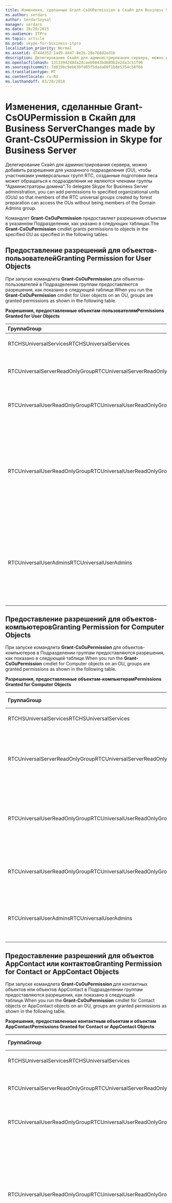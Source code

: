 ```yaml
---
title: Изменения, сделанные Grant-CsOUPermission в Скайп для Business Server
ms.author: serdars
author: SerdarSoysal
manager: serdars
ms.date: 10/20/2015
ms.audience: ITPro
ms.topic: article
ms.prod: skype-for-business-itpro
localization_priority: Normal
ms.assetid: d744d352-1ad9-4447-8e2b-28e768d2ed1b
description: Делегирование Скайп для администрирования сервера, можно добавить разрешения для указанного подразделения (OU), чтобы участниками универсальных групп RTC, созданные подготовки леса может обращаться к подразделения не являются членами группы "Администраторы домена".
ms.openlocfilehash: 1313394248da2dcaeb9843bd689b2e2da3c51f96
ms.sourcegitcommit: 7d819bc9eb63bfd85f5dada09f1b8e5354c56f6b
ms.translationtype: MT
ms.contentlocale: ru-RU
ms.lasthandoff: 03/28/2018
---
```

# <a name="changes-made-by-grant-csoupermission-in-skype-for-business-server"></a><span data-ttu-id="eec0f-103">Изменения, сделанные Grant-CsOUPermission в Скайп для Business Server</span><span class="sxs-lookup"><span data-stu-id="eec0f-103">Changes made by Grant-CsOUPermission in Skype for Business Server</span></span>
 
<span data-ttu-id="eec0f-104">Делегирование Скайп для администрирования сервера, можно добавить разрешения для указанного подразделения (OU), чтобы участниками универсальных групп RTC, созданные подготовки леса может обращаться к подразделения не являются членами группы "Администраторы домена".</span><span class="sxs-lookup"><span data-stu-id="eec0f-104">To delegate Skype for Business Server administration, you can add permissions to specified organizational units (OUs) so that members of the RTC universal groups created by forest preparation can access the OUs without being members of the Domain Admins group.</span></span> 
  
<span data-ttu-id="eec0f-105">Командлет **Grant-CsOuPermission** предоставляет разрешения объектам в указанном Подразделении, как указано в следующих таблицах.</span><span class="sxs-lookup"><span data-stu-id="eec0f-105">The **Grant-CsOuPermission** cmdlet grants permissions to objects in the specified OU as specified in the following tables.</span></span>
  
## <a name="granting-permission-for-user-objects"></a><span data-ttu-id="eec0f-106">Предоставление разрешений для объектов-пользователей</span><span class="sxs-lookup"><span data-stu-id="eec0f-106">Granting Permission for User Objects</span></span>

<span data-ttu-id="eec0f-107">При запуске командлета **Grant-CsOuPermission** для объектов-пользователей в Подразделении группам предоставляются разрешения, как показано в следующей таблице.</span><span class="sxs-lookup"><span data-stu-id="eec0f-107">When you run the **Grant-CsOuPermission** cmdlet for User objects on an OU, groups are granted permissions as shown in the following table.</span></span>
  
<span data-ttu-id="eec0f-108">**Разрешения, предоставленные объектам-пользователям**</span><span class="sxs-lookup"><span data-stu-id="eec0f-108">**Permissions Granted for User Objects**</span></span>

|<span data-ttu-id="eec0f-109">**Группа**</span><span class="sxs-lookup"><span data-stu-id="eec0f-109">**Group**</span></span>|<span data-ttu-id="eec0f-110">**Разрешение**</span><span class="sxs-lookup"><span data-stu-id="eec0f-110">**Permission**</span></span>|<span data-ttu-id="eec0f-111">**Применимо к**</span><span class="sxs-lookup"><span data-stu-id="eec0f-111">**Applies to**</span></span>|
|:-----|:-----|:-----|
|<span data-ttu-id="eec0f-112">RTCHSUniversalServices</span><span class="sxs-lookup"><span data-stu-id="eec0f-112">RTCHSUniversalServices</span></span>  <br/> |<span data-ttu-id="eec0f-113">Репликация изменений каталога</span><span class="sxs-lookup"><span data-stu-id="eec0f-113">Replicating directory changes</span></span>  <br/> |<span data-ttu-id="eec0f-114">Только к этому объекту</span><span class="sxs-lookup"><span data-stu-id="eec0f-114">This object only</span></span>  <br/> |
|<span data-ttu-id="eec0f-115">RTCUniversalServerReadOnlyGroup</span><span class="sxs-lookup"><span data-stu-id="eec0f-115">RTCUniversalServerReadOnlyGroup</span></span>  <br/> |<span data-ttu-id="eec0f-116">Список содержимого</span><span class="sxs-lookup"><span data-stu-id="eec0f-116">List contents</span></span>  <br/> <span data-ttu-id="eec0f-117">Чтение всех свойств</span><span class="sxs-lookup"><span data-stu-id="eec0f-117">Read all properties</span></span>  <br/> <span data-ttu-id="eec0f-118">Разрешения на чтение</span><span class="sxs-lookup"><span data-stu-id="eec0f-118">Read permissions</span></span>  <br/> |<span data-ttu-id="eec0f-119">Только к этому объекту</span><span class="sxs-lookup"><span data-stu-id="eec0f-119">This object only</span></span>  <br/> |
|<span data-ttu-id="eec0f-120">RTCUniversalUserReadOnlyGroup</span><span class="sxs-lookup"><span data-stu-id="eec0f-120">RTCUniversalUserReadOnlyGroup</span></span>  <br/> |<span data-ttu-id="eec0f-121">Список содержимого</span><span class="sxs-lookup"><span data-stu-id="eec0f-121">List contents</span></span>  <br/> <span data-ttu-id="eec0f-122">Чтение всех свойств</span><span class="sxs-lookup"><span data-stu-id="eec0f-122">Read all properties</span></span>  <br/> <span data-ttu-id="eec0f-123">Разрешения на чтение</span><span class="sxs-lookup"><span data-stu-id="eec0f-123">Read permissions</span></span>  <br/> |<span data-ttu-id="eec0f-124">Только к этому объекту</span><span class="sxs-lookup"><span data-stu-id="eec0f-124">This object only</span></span>  <br/> |
|<span data-ttu-id="eec0f-125">RTCUniversalUserReadOnlyGroup</span><span class="sxs-lookup"><span data-stu-id="eec0f-125">RTCUniversalUserReadOnlyGroup</span></span>  <br/> |<span data-ttu-id="eec0f-126">Чтение RTCUserSearchPropertySet</span><span class="sxs-lookup"><span data-stu-id="eec0f-126">Read RTCUserSearchPropertySet</span></span>  <br/> <span data-ttu-id="eec0f-127">Чтение RTCUserProvisioningPropertySet</span><span class="sxs-lookup"><span data-stu-id="eec0f-127">Read RTCUserProvisioningPropertySet</span></span>  <br/> <span data-ttu-id="eec0f-128">Чтение RTCPropertySet</span><span class="sxs-lookup"><span data-stu-id="eec0f-128">Read RTCPropertySet</span></span>  <br/> <span data-ttu-id="eec0f-129">Чтение Public-Information</span><span class="sxs-lookup"><span data-stu-id="eec0f-129">Read Public-Information</span></span>  <br/> <span data-ttu-id="eec0f-130">Чтение General-Information</span><span class="sxs-lookup"><span data-stu-id="eec0f-130">Read General-Information</span></span>  <br/> <span data-ttu-id="eec0f-131">Чтение ограничения учетной записи пользователя</span><span class="sxs-lookup"><span data-stu-id="eec0f-131">Read User-Account-Restrictions</span></span>  <br/> |<span data-ttu-id="eec0f-132">К дочерним объектам пользователей</span><span class="sxs-lookup"><span data-stu-id="eec0f-132">Descendant User objects</span></span>  <br/> |
|<span data-ttu-id="eec0f-133">RTCUniversalUserAdmins</span><span class="sxs-lookup"><span data-stu-id="eec0f-133">RTCUniversalUserAdmins</span></span>  <br/> |<span data-ttu-id="eec0f-134">Запись RTCUserSearchPropertySet</span><span class="sxs-lookup"><span data-stu-id="eec0f-134">Write RTCUserSearchPropertySet</span></span>  <br/> <span data-ttu-id="eec0f-135">Запись msExchUCVoiceMailSettings</span><span class="sxs-lookup"><span data-stu-id="eec0f-135">Write msExchUCVoiceMailSettings</span></span>  <br/> <span data-ttu-id="eec0f-136">Запись RTCUserProvisioningPropertySet</span><span class="sxs-lookup"><span data-stu-id="eec0f-136">Write RTCUserProvisioningPropertySet</span></span>  <br/> <span data-ttu-id="eec0f-137">Запись RTCPropertySet</span><span class="sxs-lookup"><span data-stu-id="eec0f-137">Write RTCPropertySet</span></span>  <br/> <span data-ttu-id="eec0f-138">Запись proxyAddresses</span><span class="sxs-lookup"><span data-stu-id="eec0f-138">Write proxyAddresses</span></span>  <br/> |<span data-ttu-id="eec0f-139">К дочерним объектам пользователей</span><span class="sxs-lookup"><span data-stu-id="eec0f-139">Descendant User objects</span></span>  <br/> |
   
## <a name="granting-permission-for-computer-objects"></a><span data-ttu-id="eec0f-140">Предоставление разрешений для объектов-компьютеров</span><span class="sxs-lookup"><span data-stu-id="eec0f-140">Granting Permission for Computer Objects</span></span>

<span data-ttu-id="eec0f-141">При запуске командлета **Grant-CsOuPermission** для объектов-компьютеров в Подразделении группам предоставляются разрешения, как показано в следующей таблице.</span><span class="sxs-lookup"><span data-stu-id="eec0f-141">When you run the **Grant-CsOuPermission** cmdlet for Computer objects on an OU, groups are granted permissions as shown in the following table.</span></span>
  
<span data-ttu-id="eec0f-142">**Разрешения, предоставленные объектам-компьютерам**</span><span class="sxs-lookup"><span data-stu-id="eec0f-142">**Permissions Granted for Computer Objects**</span></span>

|<span data-ttu-id="eec0f-143">**Группа**</span><span class="sxs-lookup"><span data-stu-id="eec0f-143">**Group**</span></span>|<span data-ttu-id="eec0f-144">**Разрешение**</span><span class="sxs-lookup"><span data-stu-id="eec0f-144">**Permission**</span></span>|<span data-ttu-id="eec0f-145">**Применимо к**</span><span class="sxs-lookup"><span data-stu-id="eec0f-145">**Applies to**</span></span>|
|:-----|:-----|:-----|
|<span data-ttu-id="eec0f-146">RTCHSUniversalServices</span><span class="sxs-lookup"><span data-stu-id="eec0f-146">RTCHSUniversalServices</span></span>  <br/> |<span data-ttu-id="eec0f-147">Репликация изменений каталога</span><span class="sxs-lookup"><span data-stu-id="eec0f-147">Replicating directory changes</span></span>  <br/> |<span data-ttu-id="eec0f-148">Только к этому объекту</span><span class="sxs-lookup"><span data-stu-id="eec0f-148">This object only</span></span>  <br/> |
|<span data-ttu-id="eec0f-149">RTCUniversalServerReadOnlyGroup</span><span class="sxs-lookup"><span data-stu-id="eec0f-149">RTCUniversalServerReadOnlyGroup</span></span>  <br/> |<span data-ttu-id="eec0f-150">Список содержимого</span><span class="sxs-lookup"><span data-stu-id="eec0f-150">List contents</span></span>  <br/> <span data-ttu-id="eec0f-151">Чтение всех свойств</span><span class="sxs-lookup"><span data-stu-id="eec0f-151">Read all properties</span></span>  <br/> <span data-ttu-id="eec0f-152">Разрешения на чтение</span><span class="sxs-lookup"><span data-stu-id="eec0f-152">Read permissions</span></span>  <br/> |<span data-ttu-id="eec0f-153">Только к этому объекту</span><span class="sxs-lookup"><span data-stu-id="eec0f-153">This object only</span></span>  <br/> |
|<span data-ttu-id="eec0f-154">RTCUniversalUserReadOnlyGroup</span><span class="sxs-lookup"><span data-stu-id="eec0f-154">RTCUniversalUserReadOnlyGroup</span></span>  <br/> |<span data-ttu-id="eec0f-155">Список содержимого</span><span class="sxs-lookup"><span data-stu-id="eec0f-155">List contents</span></span>  <br/> <span data-ttu-id="eec0f-156">Чтение всех свойств</span><span class="sxs-lookup"><span data-stu-id="eec0f-156">Read all properties</span></span>  <br/> <span data-ttu-id="eec0f-157">Разрешения на чтение</span><span class="sxs-lookup"><span data-stu-id="eec0f-157">Read permissions</span></span>  <br/> |<span data-ttu-id="eec0f-158">Только к этому объекту</span><span class="sxs-lookup"><span data-stu-id="eec0f-158">This object only</span></span>  <br/> |
|<span data-ttu-id="eec0f-159">RTCUniversalUserReadOnlyGroup</span><span class="sxs-lookup"><span data-stu-id="eec0f-159">RTCUniversalUserReadOnlyGroup</span></span>  <br/> |<span data-ttu-id="eec0f-160">Чтение Public-Information</span><span class="sxs-lookup"><span data-stu-id="eec0f-160">Read Public-Information</span></span>  <br/> <span data-ttu-id="eec0f-161">Чтение проверенные DNS-имени узла</span><span class="sxs-lookup"><span data-stu-id="eec0f-161">Read Validated-DNS-Host-Name</span></span>  <br/> |<span data-ttu-id="eec0f-162">Объектам-потомкам Computer</span><span class="sxs-lookup"><span data-stu-id="eec0f-162">Descendant Computer objects</span></span>  <br/> |
|<span data-ttu-id="eec0f-163">RTCUniversalUserAdmins</span><span class="sxs-lookup"><span data-stu-id="eec0f-163">RTCUniversalUserAdmins</span></span>  <br/> |<span data-ttu-id="eec0f-164">Чтение Public-Information</span><span class="sxs-lookup"><span data-stu-id="eec0f-164">Read Public-Information</span></span>  <br/> <span data-ttu-id="eec0f-165">Чтение проверенные DNS-имени узла</span><span class="sxs-lookup"><span data-stu-id="eec0f-165">Read Validated-DNS-Host-Name</span></span>  <br/> |<span data-ttu-id="eec0f-166">Объектам-потомкам Computer</span><span class="sxs-lookup"><span data-stu-id="eec0f-166">Descendant Computer objects</span></span>  <br/> |
   
## <a name="granting-permission-for-contact-or-appcontact-objects"></a><span data-ttu-id="eec0f-167">Предоставление разрешений для объектов AppContact или контактов</span><span class="sxs-lookup"><span data-stu-id="eec0f-167">Granting Permission for Contact or AppContact Objects</span></span>

<span data-ttu-id="eec0f-168">При запуске командлета **Grant-CsOuPermission** для контактных объектов или объектов AppContact в Подразделении группам предоставляются разрешения, как показано в следующей таблице.</span><span class="sxs-lookup"><span data-stu-id="eec0f-168">When you run the **Grant-CsOuPermission** cmdlet for Contact objects or AppContact objects on an OU, groups are granted permissions as shown in the following table.</span></span>
  
<span data-ttu-id="eec0f-169">**Разрешения, предоставленные контактным объектам и объектам AppContact**</span><span class="sxs-lookup"><span data-stu-id="eec0f-169">**Permissions Granted for Contact or AppContact Objects**</span></span>

|<span data-ttu-id="eec0f-170">**Группа**</span><span class="sxs-lookup"><span data-stu-id="eec0f-170">**Group**</span></span>|<span data-ttu-id="eec0f-171">**Разрешение**</span><span class="sxs-lookup"><span data-stu-id="eec0f-171">**Permission**</span></span>|<span data-ttu-id="eec0f-172">**Применимо к**</span><span class="sxs-lookup"><span data-stu-id="eec0f-172">**Applies to**</span></span>|
|:-----|:-----|:-----|
|<span data-ttu-id="eec0f-173">RTCHSUniversalServices</span><span class="sxs-lookup"><span data-stu-id="eec0f-173">RTCHSUniversalServices</span></span>  <br/> |<span data-ttu-id="eec0f-174">Репликация изменений каталога</span><span class="sxs-lookup"><span data-stu-id="eec0f-174">Replicating directory changes</span></span>  <br/> |<span data-ttu-id="eec0f-175">Только к этому объекту</span><span class="sxs-lookup"><span data-stu-id="eec0f-175">This object only</span></span>  <br/> |
|<span data-ttu-id="eec0f-176">RTCUniversalServerReadOnlyGroup</span><span class="sxs-lookup"><span data-stu-id="eec0f-176">RTCUniversalServerReadOnlyGroup</span></span>  <br/> |<span data-ttu-id="eec0f-177">Список содержимого</span><span class="sxs-lookup"><span data-stu-id="eec0f-177">List contents</span></span>  <br/> <span data-ttu-id="eec0f-178">Чтение всех свойств</span><span class="sxs-lookup"><span data-stu-id="eec0f-178">Read all properties</span></span>  <br/> <span data-ttu-id="eec0f-179">Разрешения на чтение</span><span class="sxs-lookup"><span data-stu-id="eec0f-179">Read permissions</span></span>  <br/> |<span data-ttu-id="eec0f-180">Только к этому объекту</span><span class="sxs-lookup"><span data-stu-id="eec0f-180">This object only</span></span>  <br/> |
|<span data-ttu-id="eec0f-181">RTCUniversalUserReadOnlyGroup</span><span class="sxs-lookup"><span data-stu-id="eec0f-181">RTCUniversalUserReadOnlyGroup</span></span>  <br/> |<span data-ttu-id="eec0f-182">Список содержимого</span><span class="sxs-lookup"><span data-stu-id="eec0f-182">List contents</span></span>  <br/> <span data-ttu-id="eec0f-183">Чтение всех свойств</span><span class="sxs-lookup"><span data-stu-id="eec0f-183">Read all properties</span></span>  <br/> <span data-ttu-id="eec0f-184">Разрешения на чтение</span><span class="sxs-lookup"><span data-stu-id="eec0f-184">Read permissions</span></span>  <br/> |<span data-ttu-id="eec0f-185">Только к этому объекту</span><span class="sxs-lookup"><span data-stu-id="eec0f-185">This object only</span></span>  <br/> |
|<span data-ttu-id="eec0f-186">RTCUniversalUserReadOnlyGroup</span><span class="sxs-lookup"><span data-stu-id="eec0f-186">RTCUniversalUserReadOnlyGroup</span></span>  <br/> |<span data-ttu-id="eec0f-187">Чтение RTCUserSearchPropertySet</span><span class="sxs-lookup"><span data-stu-id="eec0f-187">Read RTCUserSearchPropertySet</span></span>  <br/> <span data-ttu-id="eec0f-188">Чтение RTCUserProvisioningPropertySet</span><span class="sxs-lookup"><span data-stu-id="eec0f-188">Read RTCUserProvisioningPropertySet</span></span>  <br/> <span data-ttu-id="eec0f-189">Чтение RTCPropertySet</span><span class="sxs-lookup"><span data-stu-id="eec0f-189">Read RTCPropertySet</span></span>  <br/> <span data-ttu-id="eec0f-190">Чтение Public-Information</span><span class="sxs-lookup"><span data-stu-id="eec0f-190">Read Public-Information</span></span>  <br/> <span data-ttu-id="eec0f-191">Чтение General-Information</span><span class="sxs-lookup"><span data-stu-id="eec0f-191">Read General-Information</span></span>  <br/> <span data-ttu-id="eec0f-192">Чтение Personal-Information</span><span class="sxs-lookup"><span data-stu-id="eec0f-192">Read Personal-Information</span></span>  <br/> <span data-ttu-id="eec0f-193">Чтение ограничения учетной записи пользователя</span><span class="sxs-lookup"><span data-stu-id="eec0f-193">Read User-Account-Restrictions</span></span>  <br/> |<span data-ttu-id="eec0f-194">К дочерним контактным объектам</span><span class="sxs-lookup"><span data-stu-id="eec0f-194">Descendant Contact objects</span></span>  <br/> |
|<span data-ttu-id="eec0f-195">RTCUniversalUserAdmins</span><span class="sxs-lookup"><span data-stu-id="eec0f-195">RTCUniversalUserAdmins</span></span>  <br/> |<span data-ttu-id="eec0f-196">Запись RTCUserSearchPropertySet</span><span class="sxs-lookup"><span data-stu-id="eec0f-196">Write RTCUserSearchPropertySet</span></span>  <br/> <span data-ttu-id="eec0f-197">Запись otherIpPhone</span><span class="sxs-lookup"><span data-stu-id="eec0f-197">Write otherIpPhone</span></span>  <br/> <span data-ttu-id="eec0f-198">Запись displayName</span><span class="sxs-lookup"><span data-stu-id="eec0f-198">Write displayName</span></span>  <br/> <span data-ttu-id="eec0f-199">Запись description</span><span class="sxs-lookup"><span data-stu-id="eec0f-199">Write description</span></span>  <br/> <span data-ttu-id="eec0f-200">Запись telephoneNumber</span><span class="sxs-lookup"><span data-stu-id="eec0f-200">Write telephoneNumber</span></span>  <br/> <span data-ttu-id="eec0f-201">Запись msExchUCVoiceMailSettings</span><span class="sxs-lookup"><span data-stu-id="eec0f-201">Write msExchUCVoiceMailSettings</span></span>  <br/> <span data-ttu-id="eec0f-202">Запись RTCUserProvisioningPropertySet</span><span class="sxs-lookup"><span data-stu-id="eec0f-202">Write RTCUserProvisioningPropertySet</span></span>  <br/> <span data-ttu-id="eec0f-203">Запись RTCPropertySet</span><span class="sxs-lookup"><span data-stu-id="eec0f-203">Write RTCPropertySet</span></span>  <br/> <span data-ttu-id="eec0f-204">Запись proxyAddresses</span><span class="sxs-lookup"><span data-stu-id="eec0f-204">Write proxyAddresses</span></span>  <br/> |<span data-ttu-id="eec0f-205">К дочерним контактным объектам</span><span class="sxs-lookup"><span data-stu-id="eec0f-205">Descendant Contact objects</span></span>  <br/> |
   
## <a name="granting-permission-for-device-objects"></a><span data-ttu-id="eec0f-206">Предоставление разрешений для объектов-устройств</span><span class="sxs-lookup"><span data-stu-id="eec0f-206">Granting Permission for Device Objects</span></span>

<span data-ttu-id="eec0f-207">При запуске командлета **Grant-CsOuPermission** для объектов-устройств в Подразделении группам предоставляются разрешения, как показано в следующей таблице.</span><span class="sxs-lookup"><span data-stu-id="eec0f-207">When you run the **Grant-CsOuPermission** cmdlet for Device objects on an OU, groups are granted permissions as shown in the following table.</span></span>
  
<span data-ttu-id="eec0f-208">**Разрешения, предоставленные объектам-устройствам**</span><span class="sxs-lookup"><span data-stu-id="eec0f-208">**Permissions Granted for Device Objects**</span></span>

|<span data-ttu-id="eec0f-209">**Группа**</span><span class="sxs-lookup"><span data-stu-id="eec0f-209">**Group**</span></span>|<span data-ttu-id="eec0f-210">**Разрешение**</span><span class="sxs-lookup"><span data-stu-id="eec0f-210">**Permission**</span></span>|<span data-ttu-id="eec0f-211">**Применимо к**</span><span class="sxs-lookup"><span data-stu-id="eec0f-211">**Applies to**</span></span>|
|:-----|:-----|:-----|
|<span data-ttu-id="eec0f-212">RTCHSUniversalServices</span><span class="sxs-lookup"><span data-stu-id="eec0f-212">RTCHSUniversalServices</span></span>  <br/> |<span data-ttu-id="eec0f-213">Репликация изменений каталога</span><span class="sxs-lookup"><span data-stu-id="eec0f-213">Replicating directory changes</span></span>  <br/> |<span data-ttu-id="eec0f-214">Только к этому объекту</span><span class="sxs-lookup"><span data-stu-id="eec0f-214">This object only</span></span>  <br/> |
|<span data-ttu-id="eec0f-215">RTCUniversalServerReadOnlyGroup</span><span class="sxs-lookup"><span data-stu-id="eec0f-215">RTCUniversalServerReadOnlyGroup</span></span>  <br/> |<span data-ttu-id="eec0f-216">Список содержимого</span><span class="sxs-lookup"><span data-stu-id="eec0f-216">List contents</span></span>  <br/> <span data-ttu-id="eec0f-217">Чтение всех свойств</span><span class="sxs-lookup"><span data-stu-id="eec0f-217">Read all properties</span></span>  <br/> <span data-ttu-id="eec0f-218">Разрешения на чтение</span><span class="sxs-lookup"><span data-stu-id="eec0f-218">Read permissions</span></span>  <br/> |<span data-ttu-id="eec0f-219">Только к этому объекту</span><span class="sxs-lookup"><span data-stu-id="eec0f-219">This object only</span></span>  <br/> |
|<span data-ttu-id="eec0f-220">RTCUniversalUserReadOnlyGroup</span><span class="sxs-lookup"><span data-stu-id="eec0f-220">RTCUniversalUserReadOnlyGroup</span></span>  <br/> |<span data-ttu-id="eec0f-221">Список содержимого</span><span class="sxs-lookup"><span data-stu-id="eec0f-221">List contents</span></span>  <br/> <span data-ttu-id="eec0f-222">Чтение всех свойств</span><span class="sxs-lookup"><span data-stu-id="eec0f-222">Read all properties</span></span>  <br/> <span data-ttu-id="eec0f-223">Разрешения на чтение</span><span class="sxs-lookup"><span data-stu-id="eec0f-223">Read permissions</span></span>  <br/> |<span data-ttu-id="eec0f-224">Только к этому объекту</span><span class="sxs-lookup"><span data-stu-id="eec0f-224">This object only</span></span>  <br/> |
|<span data-ttu-id="eec0f-225">RTCUniversalUserReadOnlyGroup</span><span class="sxs-lookup"><span data-stu-id="eec0f-225">RTCUniversalUserReadOnlyGroup</span></span>  <br/> |<span data-ttu-id="eec0f-226">Чтение RTCUserSearchPropertySet</span><span class="sxs-lookup"><span data-stu-id="eec0f-226">Read RTCUserSearchPropertySet</span></span>  <br/> <span data-ttu-id="eec0f-227">Чтение RTCUserProvisioningPropertySet</span><span class="sxs-lookup"><span data-stu-id="eec0f-227">Read RTCUserProvisioningPropertySet</span></span>  <br/> <span data-ttu-id="eec0f-228">Чтение RTCPropertySet</span><span class="sxs-lookup"><span data-stu-id="eec0f-228">Read RTCPropertySet</span></span>  <br/> <span data-ttu-id="eec0f-229">Чтение Public-Information</span><span class="sxs-lookup"><span data-stu-id="eec0f-229">Read Public-Information</span></span>  <br/> <span data-ttu-id="eec0f-230">Чтение Personal-Information</span><span class="sxs-lookup"><span data-stu-id="eec0f-230">Read Personal-Information</span></span>  <br/> <span data-ttu-id="eec0f-231">Чтение General-Information</span><span class="sxs-lookup"><span data-stu-id="eec0f-231">Read General-Information</span></span>  <br/> <span data-ttu-id="eec0f-232">Чтение ограничения учетной записи пользователя</span><span class="sxs-lookup"><span data-stu-id="eec0f-232">Read User-Account-Restrictions</span></span>  <br/> |<span data-ttu-id="eec0f-233">К дочерним контактным объектам</span><span class="sxs-lookup"><span data-stu-id="eec0f-233">Descendant Contact objects</span></span>  <br/> |
|<span data-ttu-id="eec0f-234">RTCUniversalUserAdmins</span><span class="sxs-lookup"><span data-stu-id="eec0f-234">RTCUniversalUserAdmins</span></span>  <br/> |<span data-ttu-id="eec0f-235">Создание дочернего объекта</span><span class="sxs-lookup"><span data-stu-id="eec0f-235">Create child</span></span>  <br/> <span data-ttu-id="eec0f-236">Удаление дочернего объекта</span><span class="sxs-lookup"><span data-stu-id="eec0f-236">Delete child</span></span>  <br/> <span data-ttu-id="eec0f-237">Удаление дерева</span><span class="sxs-lookup"><span data-stu-id="eec0f-237">Delete tree</span></span>  <br/> |<span data-ttu-id="eec0f-238">Контакт</span><span class="sxs-lookup"><span data-stu-id="eec0f-238">Contact</span></span>  <br/> |
|<span data-ttu-id="eec0f-239">RTCUniversalUserAdmins</span><span class="sxs-lookup"><span data-stu-id="eec0f-239">RTCUniversalUserAdmins</span></span>  <br/> |<span data-ttu-id="eec0f-240">Запись displayName</span><span class="sxs-lookup"><span data-stu-id="eec0f-240">Write displayName</span></span>  <br/> <span data-ttu-id="eec0f-241">Запись description</span><span class="sxs-lookup"><span data-stu-id="eec0f-241">Write description</span></span>  <br/> <span data-ttu-id="eec0f-242">Запись telephoneNumber</span><span class="sxs-lookup"><span data-stu-id="eec0f-242">Write telephoneNumber</span></span>  <br/> |<span data-ttu-id="eec0f-243">К дочерним объектам пользователей</span><span class="sxs-lookup"><span data-stu-id="eec0f-243">Descendant User objects</span></span>  <br/> |
|<span data-ttu-id="eec0f-244">RTCUniversalUserAdmins</span><span class="sxs-lookup"><span data-stu-id="eec0f-244">RTCUniversalUserAdmins</span></span>  <br/> |<span data-ttu-id="eec0f-245">Запись RTCUserSearchPropertySet</span><span class="sxs-lookup"><span data-stu-id="eec0f-245">Write RTCUserSearchPropertySet</span></span>  <br/> <span data-ttu-id="eec0f-246">Запись otherIpPhone</span><span class="sxs-lookup"><span data-stu-id="eec0f-246">Write otherIpPhone</span></span>  <br/> <span data-ttu-id="eec0f-247">Запись displayName</span><span class="sxs-lookup"><span data-stu-id="eec0f-247">Write displayName</span></span>  <br/> <span data-ttu-id="eec0f-248">Запись description</span><span class="sxs-lookup"><span data-stu-id="eec0f-248">Write description</span></span>  <br/> <span data-ttu-id="eec0f-249">Запись telephoneNumber</span><span class="sxs-lookup"><span data-stu-id="eec0f-249">Write telephoneNumber</span></span>  <br/> <span data-ttu-id="eec0f-250">Запись msExchUCVoiceMailSettings</span><span class="sxs-lookup"><span data-stu-id="eec0f-250">Write msExchUCVoiceMailSettings</span></span>  <br/> <span data-ttu-id="eec0f-251">Запись RTCUserProvisioningPropertySet</span><span class="sxs-lookup"><span data-stu-id="eec0f-251">Write RTCUserProvisioningPropertySet</span></span>  <br/> <span data-ttu-id="eec0f-252">Запись RTCPropertySet</span><span class="sxs-lookup"><span data-stu-id="eec0f-252">Write RTCPropertySet</span></span>  <br/> <span data-ttu-id="eec0f-253">Запись proxyAddresses</span><span class="sxs-lookup"><span data-stu-id="eec0f-253">Write proxyAddresses</span></span>  <br/> |<span data-ttu-id="eec0f-254">К дочерним контактным объектам</span><span class="sxs-lookup"><span data-stu-id="eec0f-254">Descendant Contact objects</span></span>  <br/> |
   
## <a name="granting-permission-for-inetorgperson-objects"></a><span data-ttu-id="eec0f-255">Предоставление разрешений для объектов InetOrgPerson</span><span class="sxs-lookup"><span data-stu-id="eec0f-255">Granting Permission for InetOrgPerson Objects</span></span>

<span data-ttu-id="eec0f-256">При запуске командлета **Grant-CsOuPermission** для объектов InetOrgPerson в Подразделении группам предоставляются разрешения, как показано в следующей таблице.</span><span class="sxs-lookup"><span data-stu-id="eec0f-256">When you run the **Grant-CsOuPermission** cmdlet for InetOrgPerson objects on an OU, groups are granted permissions as shown in the following table.</span></span>
  
<span data-ttu-id="eec0f-257">**Разрешения, предоставленные объектам InetOrgPerson**</span><span class="sxs-lookup"><span data-stu-id="eec0f-257">**Permissions Granted for InetOrgPerson Objects**</span></span>

|<span data-ttu-id="eec0f-258">**Группа**</span><span class="sxs-lookup"><span data-stu-id="eec0f-258">**Group**</span></span>|<span data-ttu-id="eec0f-259">**Разрешение**</span><span class="sxs-lookup"><span data-stu-id="eec0f-259">**Permission**</span></span>|<span data-ttu-id="eec0f-260">**Применимо к**</span><span class="sxs-lookup"><span data-stu-id="eec0f-260">**Applies to**</span></span>|
|:-----|:-----|:-----|
|<span data-ttu-id="eec0f-261">RTCHSUniversalServices</span><span class="sxs-lookup"><span data-stu-id="eec0f-261">RTCHSUniversalServices</span></span>  <br/> |<span data-ttu-id="eec0f-262">Репликация изменений каталога</span><span class="sxs-lookup"><span data-stu-id="eec0f-262">Replicating directory changes</span></span>  <br/> |<span data-ttu-id="eec0f-263">Только к этому объекту</span><span class="sxs-lookup"><span data-stu-id="eec0f-263">This object only</span></span>  <br/> |
|<span data-ttu-id="eec0f-264">RTCUniversalServerReadOnlyGroup</span><span class="sxs-lookup"><span data-stu-id="eec0f-264">RTCUniversalServerReadOnlyGroup</span></span>  <br/> |<span data-ttu-id="eec0f-265">Список содержимого</span><span class="sxs-lookup"><span data-stu-id="eec0f-265">List contents</span></span>  <br/> <span data-ttu-id="eec0f-266">Чтение всех свойств</span><span class="sxs-lookup"><span data-stu-id="eec0f-266">Read all properties</span></span>  <br/> <span data-ttu-id="eec0f-267">Разрешения на чтение</span><span class="sxs-lookup"><span data-stu-id="eec0f-267">Read permissions</span></span>  <br/> |<span data-ttu-id="eec0f-268">Только к этому объекту</span><span class="sxs-lookup"><span data-stu-id="eec0f-268">This object only</span></span>  <br/> |
|<span data-ttu-id="eec0f-269">RTCUniversalUserReadOnlyGroup</span><span class="sxs-lookup"><span data-stu-id="eec0f-269">RTCUniversalUserReadOnlyGroup</span></span>  <br/> |<span data-ttu-id="eec0f-270">Список содержимого</span><span class="sxs-lookup"><span data-stu-id="eec0f-270">List contents</span></span>  <br/> <span data-ttu-id="eec0f-271">Чтение всех свойств</span><span class="sxs-lookup"><span data-stu-id="eec0f-271">Read all properties</span></span>  <br/> <span data-ttu-id="eec0f-272">Разрешения на чтение</span><span class="sxs-lookup"><span data-stu-id="eec0f-272">Read permissions</span></span>  <br/> |<span data-ttu-id="eec0f-273">Только к этому объекту</span><span class="sxs-lookup"><span data-stu-id="eec0f-273">This object only</span></span>  <br/> |
|<span data-ttu-id="eec0f-274">RTCUniversalUserReadOnlyGroup</span><span class="sxs-lookup"><span data-stu-id="eec0f-274">RTCUniversalUserReadOnlyGroup</span></span>  <br/> |<span data-ttu-id="eec0f-275">Чтение RTCUserSearchPropertySet</span><span class="sxs-lookup"><span data-stu-id="eec0f-275">Read RTCUserSearchPropertySet</span></span>  <br/> <span data-ttu-id="eec0f-276">Чтение RTCUserProvisioningPropertySet</span><span class="sxs-lookup"><span data-stu-id="eec0f-276">Read RTCUserProvisioningPropertySet</span></span>  <br/> <span data-ttu-id="eec0f-277">Чтение RTCPropertySet</span><span class="sxs-lookup"><span data-stu-id="eec0f-277">Read RTCPropertySet</span></span>  <br/> <span data-ttu-id="eec0f-278">Чтение Personal-Information</span><span class="sxs-lookup"><span data-stu-id="eec0f-278">Read Personal-Information</span></span>  <br/> <span data-ttu-id="eec0f-279">Чтение Public-Information</span><span class="sxs-lookup"><span data-stu-id="eec0f-279">Read Public-Information</span></span>  <br/> <span data-ttu-id="eec0f-280">Чтение General-Information</span><span class="sxs-lookup"><span data-stu-id="eec0f-280">Read General-Information</span></span>  <br/> <span data-ttu-id="eec0f-281">Чтение ограничения учетной записи пользователя</span><span class="sxs-lookup"><span data-stu-id="eec0f-281">Read User-Account-Restrictions</span></span>  <br/> |<span data-ttu-id="eec0f-282">К дочерним объектам InetOrgPerson</span><span class="sxs-lookup"><span data-stu-id="eec0f-282">Descendant inetOrgPerson objects</span></span>  <br/> |
|<span data-ttu-id="eec0f-283">RTCUniversalUserAdmins</span><span class="sxs-lookup"><span data-stu-id="eec0f-283">RTCUniversalUserAdmins</span></span>  <br/> |<span data-ttu-id="eec0f-284">Запись RTCUserSearchPropertySet</span><span class="sxs-lookup"><span data-stu-id="eec0f-284">Write RTCUserSearchPropertySet</span></span>  <br/> <span data-ttu-id="eec0f-285">Запись RTCUserProvisioningPropertySet</span><span class="sxs-lookup"><span data-stu-id="eec0f-285">Write RTCUserProvisioningPropertySet</span></span>  <br/> <span data-ttu-id="eec0f-286">Запись RTCPropertySet</span><span class="sxs-lookup"><span data-stu-id="eec0f-286">Write RTCPropertySet</span></span>  <br/> <span data-ttu-id="eec0f-287">Запись proxyAddresses</span><span class="sxs-lookup"><span data-stu-id="eec0f-287">Write proxyAddresses</span></span>  <br/> |<span data-ttu-id="eec0f-288">К дочерним объектам InetOrgPerson</span><span class="sxs-lookup"><span data-stu-id="eec0f-288">Descendant inetOrgPerson objects</span></span>  <br/> |
   


